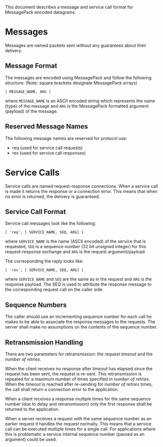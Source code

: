 This document describes a message and service call format for MessagePack encoded
datagrams.

# Messages

Messages are named packets sent without any guarantees about their delivery.

## Message Format

The messages are encoded using MessagePack and follow the following structure:
(Note: square brackets designate MessagePack arrays)

```
[ MESSAGE_NAME, ARG ]
```

where ```MESSAGE_NAME``` is an ASCII encoded string which represents the name (type) of the message and ```ARG``` is the MessagePack formatted argument (payload) of the message.

## Reserved Message Names

The following message names are reserved for protocol use:

- req (used for service call requests)
- res (used for service call responses)

# Service Calls

Service calls are named request-response connections.
When a service call is made it returns the response or a connection error.
This means that when no error is returned, the delivery is guaranteed.

## Service Call Format

Service call messages look like the following:

```
[ 'req', [ SERVICE_NAME, SEQ, ARG] ]
```

where ```SERVICE_NAME``` is the name (ASCII encoded) of the service that is requested, ```SEQ``` is a sequence number (32 bit unsigned integer) for this request-response exchange and ```ARG``` is the request argument/payload.

The corresponding the reply looks like:

```
[ 'res', [ SERVICE_NAME, SEQ, ARG] ]
```

where ```SERVICE_NAME``` and ```SEQ``` are the same as in the request and ```ARG``` is the response payload.
The SEQ is used to attribute the response message to the corresponding request call on the caller side.

## Sequence Numbers

The caller should use an incrementing sequence number for each call he makes to be able to associate the response messages to the requests.
The server shall make no assumptions on the contents of the sequence number.

## Retransmission Handling

There are two parameters for retransmission: the request _timeout_ and the _number of retries_.

When the client receives no response after _timeout_ has elapsed since the request has been sent, the request is re-sent.
This retransmission is repeated for a maximum number of times specified in _number of retries_.
When the _timeout_ is reached after re-sending for _number of retries_ times, the call shall return a connection error to the application.

When a client receives a response multiple times for the same sequence number (due to delay and retransmission) only the first response shall be returned to the application.

When a server receives a request with the same sequence number as an earlier request it handles the request normally.
This means that a service call can be executed multiple times for a single call.
For applications where this is problematic a service internal sequence number (passed as an argument) could be used.

